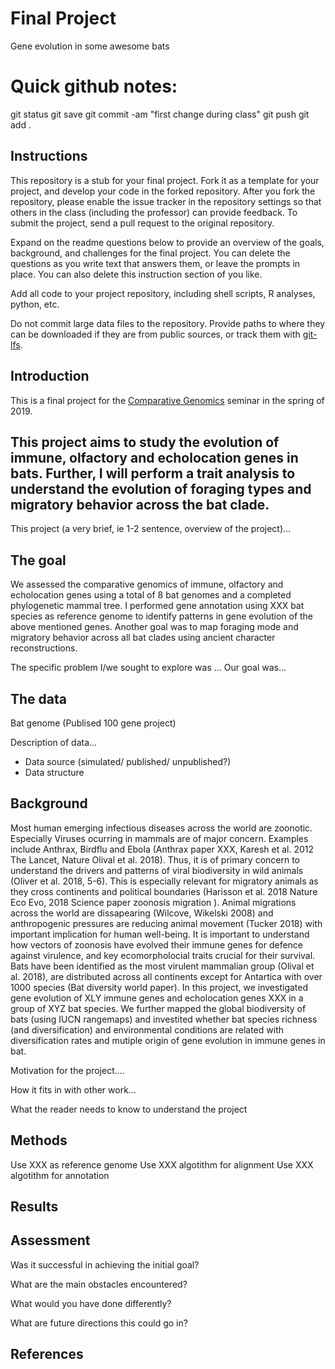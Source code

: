 # Final Project

Gene evolution in some awesome bats

# Quick github notes:
 git status
git save
git commit -am "first change during class"
git push
git add .

## Instructions
This repository is a stub for your final project. Fork it as a template for your project, and develop your code in the forked repository. After you fork the repository, please enable the issue tracker in the repository settings so that others in the class (including the professor) can provide feedback. To submit the project, send a pull request to the original repository.

Expand on the readme questions below to provide an overview of the goals, background, and challenges for the final project. You can delete the questions as you write text that answers them, or leave the prompts in place. You can also delete this instruction section of you like.

Add all code to your project repository, including shell scripts, R analyses, python, etc.

Do not commit large data files to the repository. Provide paths to where they can be downloaded if they
are from public sources, or track them with [git-lfs](https://git-lfs.github.com).

## Introduction

This is a final project for the [Comparative Genomics](https://github.com/Yale-EEB723/syllabus) seminar in the spring of 2019. 

## This project aims to study the evolution of immune, olfactory and echolocation genes in bats. Further, I will perform a trait analysis to understand the evolution of foraging types and migratory behavior across the bat clade.

 This project (a very brief, ie 1-2 sentence, overview of the project)...
## The goal

We assessed the comparative genomics of immune, olfactory and echolocation genes using a total of 8 bat genomes and a completed phylogenetic mammal tree. I performed gene annotation using XXX bat species as reference genome to identify patterns in gene evolution of the above mentioned genes. Another goal was to map foraging mode and migratory behavior across all bat clades using ancient character reconstructions.

The specific problem I/we sought to explore was ... Our goal was...

## The data

Bat genome (Publised 100 gene project)


Description of data...

- Data source (simulated/ published/ unpublished?)
- Data structure

## Background

Most human emerging infectious diseases across the world are zoonotic. Especially Viruses ocurring in mammals are of major concern. Examples include Anthrax, Birdflu and Ebola (Anthrax paper XXX, Karesh et al. 2012 The Lancet, Nature Olival et al. 2018). Thus, it is of primary concern to understand the drivers and patterns of viral biodiversity in wild animals (Oliver et al. 2018, 5-6). This is especially relevant for migratory animals as they cross continents and political boundaries (Harisson et al. 2018 Nature Eco Evo, 2018 Science paper zoonosis migration ). Animal migrations across the world are dissapearing (Wilcove, Wikelski 2008) and anthropogenic pressures are reducing animal movement (Tucker 2018) with 
important implication for human well-being.
It is important to understand how vectors of zoonosis have evolved their immune genes for defence against virulence, and key ecomorpholocial traits crucial for their survival. Bats have been identified as the most virulent mammalian group (Olival et al. 2018), are distributed across all continents except for Antartica with over 1000 species (Bat diversity world paper).
In this project, we investigated gene evolution of XLY immune genes and echolocation genes XXX in a group of XYZ bat species. We further mapped the global biodiversity of bats (using IUCN rangemaps) and investited whether bat species richness (and diversification) and environmental conditions are related with diversification rates and mutiple origin of gene evolution in immune genes in bat.

Motivation for the project....

How it fits in with other work...

What the reader needs to know to understand the project
## Methods

Use XXX as reference genome
Use XXX algotithm for alignment
Use XXX algotithm for annotation


## Results


## Assessment

Was it successful in achieving the initial goal?

What are the main obstacles encountered?

What would you have done differently?

What are future directions this could go in?

## References
